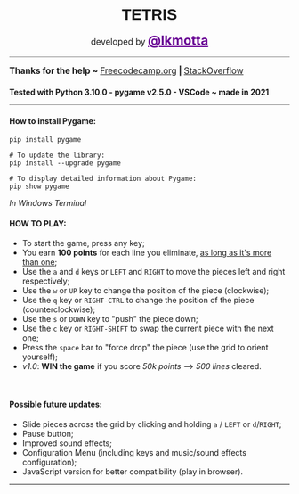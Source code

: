 <h1 style="font-size: 2em;font-family: Verdana, Geneva, Tahoma, sans-serif;padding-bottom: 0;margin-bottom: 0;" align="center">TETRIS</h1>

<p style="font-size: 1.1em;padding-bottom:1em;border-bottom:grey solid 1px;" align="center">developed by <a style="color: rgb(104, 0, 148); font-size: 1.5em;font-weight: bold;" href="https://github.com/lkmotta">@lkmotta</a></p>

<p style="font-size: 1.1em;font-weight: bold;">
    Thanks for the help ~ <a style="text-decoration: underline;font-weight: normal;" href="https://www.freecodecamp.org/">Freecodecamp.org</a> | <a href="https://stackoverflow.com" style="text-decoration: underline;font-weight: normal;">StackOverflow</a>
</p>

<h4 style="padding-bottom:1em;border-bottom:grey solid 1px;">Tested with <b>Python 3.10.0 - pygame v2.5.0 - VSCode ~ made in 2021</b></h4>

<h4><b>How to install Pygame</b>:</h4>

```shell
pip install pygame

# To update the library:
pip install --upgrade pygame 

# To display detailed information about Pygame:
pip show pygame
```
*In Windows Terminal* 


<h4><b>HOW TO PLAY</b>:</h4>

- To start the game, press any key;
- You earn <b>100 points</b> for each line you eliminate, <u>as long as it's more than one</u>;
- Use the `a` and `d` keys or `LEFT` and `RIGHT` to move the pieces left and right respectively;
- Use the `w` or `UP` key to change the position of the piece (clockwise);
- Use the `q` key or `RIGHT-CTRL` to change the position of the piece (counterclockwise);
- Use the `s` or `DOWN` key to "push" the piece down;
- Use the `c` key or `RIGHT-SHIFT` to swap the current piece with the next one;
- Press the `space` bar to "force drop" the piece (use the grid to orient yourself);
- *v1.0*: <b>WIN the game</b> if you score <i>50k points</i> --> <i>500 lines</i> cleared.
<br>

<h4><b>Possible future updates</b>:</h4>

- Slide pieces across the grid by clicking and holding `a` / `LEFT` or `d`/`RIGHT`;
- Pause button;
- Improved sound effects;
- Configuration Menu (including keys and music/sound effects configuration);
- JavaScript version for better compatibility (play in browser).
<hr>
